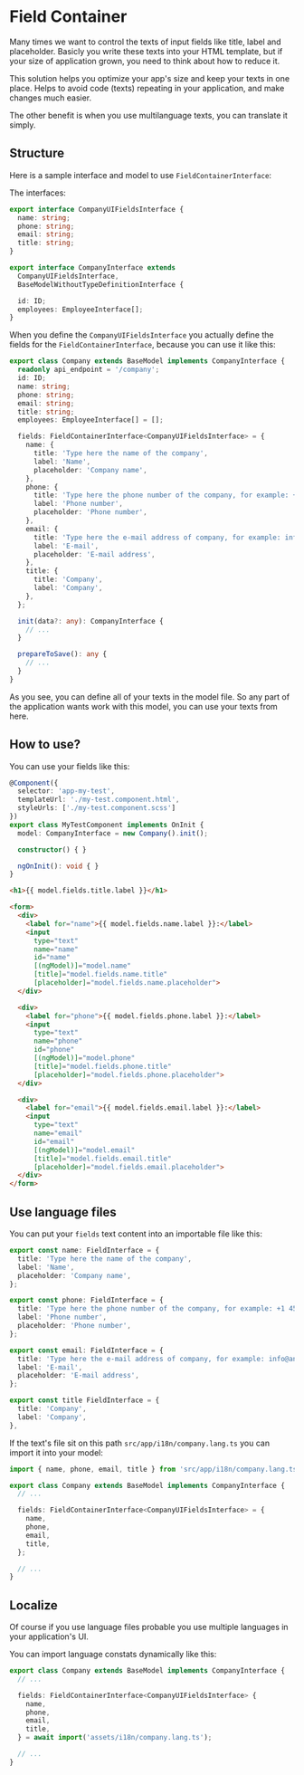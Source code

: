 # Field Container

Many times we want to control the texts of input fields like title, label and placeholder.
Basicly you write these texts into your HTML template, but if your size of application grown,
you need to think about how to reduce it.

This solution helps you optimize your app's size and keep your texts in one place. Helps to
avoid code (texts) repeating in your application, and make changes much easier.

The other benefit is when you use multilanguage texts, you can translate it simply.


## Structure

Here is a sample interface and model to use `FieldContainerInterface`:

The interfaces:

```typescript
export interface CompanyUIFieldsInterface {
  name: string;
  phone: string;
  email: string;
  title: string;
}

export interface CompanyInterface extends
  CompanyUIFieldsInterface,
  BaseModelWithoutTypeDefinitionInterface {

  id: ID;
  employees: EmployeeInterface[];
}
```
When you define the `CompanyUIFieldsInterface` you actually define the fields for the
`FieldContainerInterface`, because you can use it like this:

```typescript
export class Company extends BaseModel implements CompanyInterface {
  readonly api_endpoint = '/company';
  id: ID;
  name: string;
  phone: string;
  email: string;
  title: string;
  employees: EmployeeInterface[] = [];

  fields: FieldContainerInterface<CompanyUIFieldsInterface> = {
    name: {
      title: 'Type here the name of the company',
      label: 'Name',
      placeholder: 'Company name',
    },
    phone: {
      title: 'Type here the phone number of the company, for example: +1 456 555 7894',
      label: 'Phone number',
      placeholder: 'Phone number',
    },
    email: {
      title: 'Type here the e-mail address of company, for example: info@anycompany.com',
      label: 'E-mail',
      placeholder: 'E-mail address',
    },
    title: {
      title: 'Company',
      label: 'Company',
    },
  };

  init(data?: any): CompanyInterface {
    // ...
  }

  prepareToSave(): any {
    // ...
  }
}
```

As you see, you can define all of your texts in the model file. So any part of the application
wants work with this model, you can use your texts from here.

## How to use?

You can use your fields like this:

```typescript
@Component({
  selector: 'app-my-test',
  templateUrl: './my-test.component.html',
  styleUrls: ['./my-test.component.scss']
})
export class MyTestComponent implements OnInit {
  model: CompanyInterface = new Company().init();

  constructor() { }

  ngOnInit(): void { }
}
```

```html
<h1>{{ model.fields.title.label }}</h1>

<form>
  <div>
    <label for="name">{{ model.fields.name.label }}:</label>
    <input
      type="text"
      name="name"
      id="name"
      [(ngModel)]="model.name"
      [title]="model.fields.name.title"
      [placeholder]="model.fields.name.placeholder">
  </div>

  <div>
    <label for="phone">{{ model.fields.phone.label }}:</label>
    <input
      type="text"
      name="phone"
      id="phone"
      [(ngModel)]="model.phone"
      [title]="model.fields.phone.title"
      [placeholder]="model.fields.phone.placeholder">
  </div>

  <div>
    <label for="email">{{ model.fields.email.label }}:</label>
    <input
      type="text"
      name="email"
      id="email"
      [(ngModel)]="model.email"
      [title]="model.fields.email.title"
      [placeholder]="model.fields.email.placeholder">
  </div>
</form>
```

## Use language files

You can put your `fields` text content into an importable file like this:

```typescript
export const name: FieldInterface = {
  title: 'Type here the name of the company',
  label: 'Name',
  placeholder: 'Company name',
};

export const phone: FieldInterface = {
  title: 'Type here the phone number of the company, for example: +1 456 555 7894',
  label: 'Phone number',
  placeholder: 'Phone number',
};

export const email: FieldInterface = {
  title: 'Type here the e-mail address of company, for example: info@anycompany.com',
  label: 'E-mail',
  placeholder: 'E-mail address',
};

export const title FieldInterface = {
  title: 'Company',
  label: 'Company',
},
```

If the text's file sit on this path `src/app/i18n/company.lang.ts` you can import it into your model:

```typescript
import { name, phone, email, title } from 'src/app/i18n/company.lang.ts';

export class Company extends BaseModel implements CompanyInterface {
  // ...

  fields: FieldContainerInterface<CompanyUIFieldsInterface> = {
    name,
    phone,
    email,
    title,
  };

  // ...
}
```

## Localize

Of course if you use language files probable you use multiple languages in your application's UI.

You can import language constats dynamically like this:

```typescript
export class Company extends BaseModel implements CompanyInterface {
  // ...

  fields: FieldContainerInterface<CompanyUIFieldsInterface> {
    name,
    phone,
    email,
    title,
  } = await import('assets/i18n/company.lang.ts');

  // ...
}
```

